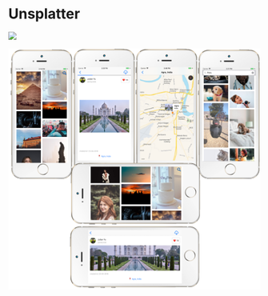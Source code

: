 # Unsplatter

![](https://github.com/kapinos/Unsplatter/blob/master/imgs/sample.gif)


![alt text](https://github.com/kapinos/Unsplatter/blob/master/imgs/mockup.png)

